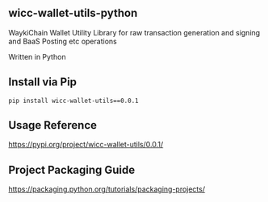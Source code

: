 ## wicc-wallet-utils-python
WaykiChain Wallet Utility Library for raw transaction generation and signing and BaaS Posting etc operations

Written in Python

## Install via Pip
```
pip install wicc-wallet-utils==0.0.1
```

## Usage Reference
https://pypi.org/project/wicc-wallet-utils/0.0.1/

## Project Packaging Guide
https://packaging.python.org/tutorials/packaging-projects/